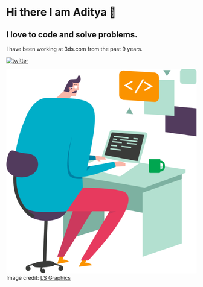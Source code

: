 # Hi there I am Aditya 👋
## I love to code and solve problems.
I have been working at 3ds.com from the past 9 years.

<a href="https://twitter.com/scr33nslaver"><img src="https://img.icons8.com/color/96/000000/twitter-squared.png" alt="twitter"/></a>
<link href="style.css" rel="stylesheet"></link>
<img src="https://raw.githubusercontent.com/aadityadeshmukh/aadityadeshmukh/master/Coding.png" alt="Image of a coder">
Image credit: <a href="https://ls.graphics/">LS Graphics</a>
<!--
**aadityadeshmukh/aadityadeshmukh** is a ✨ _special_ ✨ repository because its `README.md` (this file) appears on your GitHub profile.

Here are some ideas to get you started:

- 🔭 I’m currently working on ...
- 🌱 I’m currently learning ...
- 👯 I’m looking to collaborate on ...
- 🤔 I’m looking for help with ...
- 💬 Ask me about ...
- 📫 How to reach me: ...
- 😄 Pronouns: ...
- ⚡ Fun fact: ...
-->
